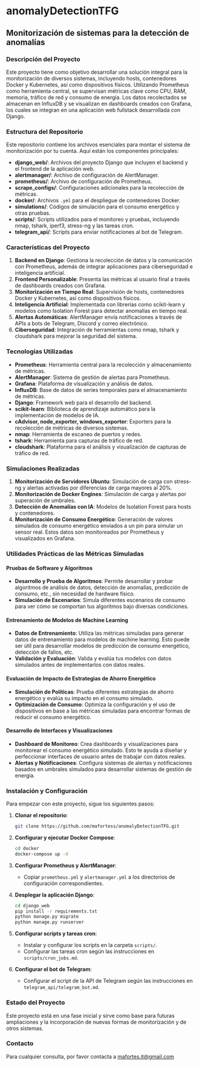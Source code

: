 # anomalyDetectionTFG

## Monitorización de sistemas para la detección de anomalías

### Descripción del Proyecto

Este proyecto tiene como objetivo desarrollar una solución integral para la monitorización de diversos sistemas, incluyendo hosts, contenedores Docker y Kubernetes, así como dispositivos físicos. Utilizando Prometheus como herramienta central, se supervisan métricas clave como CPU, RAM, memoria, tráfico de red y consumo de energía. Los datos recolectados se almacenan en InfluxDB y se visualizan en dashboards creados con Grafana, los cuales se integran en una aplicación web fullstack desarrollada con Django.

### Estructura del Repositorio

Este repositorio contiene los archivos esenciales para montar el sistema de monitorización por tu cuenta. Aquí están los componentes principales:

- **django_web/**: Archivos del proyecto Django que incluyen el backend y el frontend de la aplicación web.
- **alertmanager/**: Archivo de configuración de AlertManager.
- **prometheus/**: Archivo de configuración de Prometheus.
- **scrape_configs/**: Configuraciones adicionales para la recolección de métricas.
- **docker/**: Archivos `.yml` para el despliegue de contenedores Docker.
- **simulations/**: Códigos de simulación para el consumo energético y otras pruebas.
- **scripts/**: Scripts utilizados para el monitoreo y pruebas, incluyendo nmap, tshark, iperf3, stress-ng y las tareas cron.
- **telegram_api/**: Scripts para enviar notificaciones al bot de Telegram.

### Características del Proyecto

1. **Backend en Django**: Gestiona la recolección de datos y la comunicación con Prometheus, además de integrar aplicaciones para ciberseguridad e inteligencia artificial.
2. **Frontend Personalizable**: Presenta las métricas al usuario final a través de dashboards creados con Grafana.
3. **Monitorización en Tiempo Real**: Supervisión de hosts, contenedores Docker y Kubernetes, así como dispositivos físicos.
4. **Inteligencia Artificial**: Implementada con librerías como scikit-learn y modelos como Isolation Forest para detectar anomalías en tiempo real.
5. **Alertas Automáticas**: AlertManager envía notificaciones a través de APIs a bots de Telegram, Discord y correo electrónico.
6. **Ciberseguridad**: Integración de herramientas como nmap, tshark y cloudshark para mejorar la seguridad del sistema.

### Tecnologías Utilizadas

- **Prometheus**: Herramienta central para la recolección y almacenamiento de métricas.
- **AlertManager**: Sistema de gestión de alertas para Prometheus.
- **Grafana**: Plataforma de visualización y análisis de datos.
- **InfluxDB**: Base de datos de series temporales para el almacenamiento de métricas.
- **Django**: Framework web para el desarrollo del backend.
- **scikit-learn**: Biblioteca de aprendizaje automático para la implementación de modelos de IA.
- **cAdvisor, node_exporter, windows_exporter**: Exporters para la recolección de métricas de diversos sistemas.
- **nmap**: Herramienta de escaneo de puertos y redes.
- **tshark**: Herramienta para capturas de tráfico de red.
- **cloudshark**: Plataforma para el análisis y visualización de capturas de tráfico de red.

### Simulaciones Realizadas

1. **Monitorización de Servidores Ubuntu**: Simulación de carga con stress-ng y alertas activadas por diferencias de carga mayores al 20%.
2. **Monitorización de Docker Engines**: Simulación de carga y alertas por superación de umbrales.
3. **Detección de Anomalías con IA**: Modelos de Isolation Forest para hosts y contenedores.
4. **Monitorización de Consumo Energético**: Generación de valores simulados de consumo energético enviados a un pin para simular un sensor real. Estos datos son monitoreados por Prometheus y visualizados en Grafana.

### Utilidades Prácticas de las Métricas Simuladas

#### Pruebas de Software y Algoritmos

- **Desarrollo y Prueba de Algoritmos**: Permite desarrollar y probar algoritmos de análisis de datos, detección de anomalías, predicción de consumo, etc., sin necesidad de hardware físico.
- **Simulación de Escenarios**: Simula diferentes escenarios de consumo para ver cómo se comportan tus algoritmos bajo diversas condiciones.

#### Entrenamiento de Modelos de Machine Learning

- **Datos de Entrenamiento**: Utiliza las métricas simuladas para generar datos de entrenamiento para modelos de machine learning. Esto puede ser útil para desarrollar modelos de predicción de consumo energético, detección de fallos, etc.
- **Validación y Evaluación**: Valida y evalúa tus modelos con datos simulados antes de implementarlos con datos reales.

#### Evaluación de Impacto de Estrategias de Ahorro Energético

- **Simulación de Políticas**: Prueba diferentes estrategias de ahorro energético y evalúa su impacto en el consumo simulado.
- **Optimización de Consumo**: Optimiza la configuración y el uso de dispositivos en base a las métricas simuladas para encontrar formas de reducir el consumo energético.

#### Desarrollo de Interfaces y Visualizaciones

- **Dashboard de Monitoreo**: Crea dashboards y visualizaciones para monitorear el consumo energético simulado. Esto te ayuda a diseñar y perfeccionar interfaces de usuario antes de trabajar con datos reales.
- **Alertas y Notificaciones**: Configura sistemas de alertas y notificaciones basados en umbrales simulados para desarrollar sistemas de gestión de energía.

### Instalación y Configuración

Para empezar con este proyecto, sigue los siguientes pasos:

1. **Clonar el repositorio**:
    ```bash
    git clone https://github.com/mafortess/anomalyDetectionTFG.git
    ```

2. **Configurar y ejecutar Docker Compose**:
    ```bash
    cd docker
    docker-compose up -d
    ```

3. **Configurar Prometheus y AlertManager**:
    - Copiar `prometheus.yml` y `alertmanager.yml` a los directorios de configuración correspondientes.

4. **Desplegar la aplicación Django**:
    ```bash
    cd django_web
    pip install -r requirements.txt
    python manage.py migrate
    python manage.py runserver
    ```

5. **Configurar scripts y tareas cron**:
    - Instalar y configurar los scripts en la carpeta `scripts/`.
    - Configurar las tareas cron según las instrucciones en `scripts/cron_jobs.md`.

6. **Configurar el bot de Telegram**:
    - Configurar el script de la API de Telegram según las instrucciones en `telegram_api/telegram_bot.md`.

### Estado del Proyecto

Este proyecto está en una fase inicial y sirve como base para futuras ampliaciones y la incorporación de nuevas formas de monitorización y de otros sistemas.

### Contacto

Para cualquier consulta, por favor contacta a mafortes.it@gmail.com
